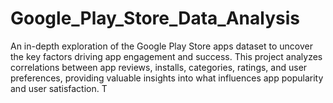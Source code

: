 # Google_Play_Store_Data_Analysis
An in-depth exploration of the Google Play Store apps dataset to uncover the key factors driving app engagement and success. This project analyzes correlations between app reviews, installs, categories, ratings, and user preferences, providing valuable insights into what influences app popularity and user satisfaction. T
